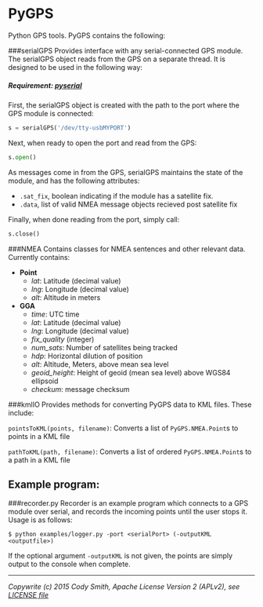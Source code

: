 # PyGPS
Python GPS tools. PyGPS contains the following:

###serialGPS
Provides interface with any serial-connected GPS module. The serialGPS object reads from the GPS on a separate thread. It is designed to be used in the following way:

##### Requirement: [pyserial](https://github.com/pyserial/pyserial)

First, the serialGPS object is created with the path to the port where the GPS module is connected:
```python
s = serialGPS('/dev/tty-usbMYPORT')
```
Next, when ready to open the port and read from the GPS:
```python
s.open()
```
As messages come in from the GPS, serialGPS maintains the state of the module, and has the following attributes:
 - ```.sat_fix```, boolean indicating if the module has a satellite fix.
 - ```.data```, list of valid NMEA message objects recieved post satellite fix
 
Finally, when done reading from the port, simply call:
```python
s.close()
```

###NMEA
Contains classes for NMEA sentences and other relevant data. Currently contains:
- **Point**
  - *lat*: Latitude (decimal value)
  - *lng*: Longitude (decimal value)
  - *alt*: Altitude in meters
- **GGA**
  - *time*: UTC time
  - *lat*: Latitude (decimal value)
  - *lng*: Longitude (decimal value)
  - *fix_quality* (integer)
  - *num_sats*: Number of satellites being tracked
  - *hdp*: Horizontal dilution of position
  - *alt*: Altitude, Meters, above mean sea level
  - *geoid_height*: Height of geoid (mean sea level) above WGS84 ellipsoid
  - *checkum*: message checksum

###kmlIO
Provides methods for converting PyGPS data to KML files. These include:

```pointsToKML(points, filename)```: Converts a list of ```PyGPS.NMEA.Point```s to points in a KML file

```pathToKML(path, filename)```: Converts a list of ordered ```PyGPS.NMEA.Point```s to a path in a KML file

## Example program:
###recorder.py
Recorder is an example program which connects to a GPS module over serial, and records the incoming points until the user stops it. Usage is as follows:

```
$ python examples/logger.py -port <serialPort> (-outputKML <outputfile>)
```

If the optional argument ```-outputKML``` is not given, the points are simply output to the console when complete.

- - -
*Copywrite (c) 2015 Cody Smith, Apache License Version 2 (APLv2), see [LICENSE file](LICENSE)*
